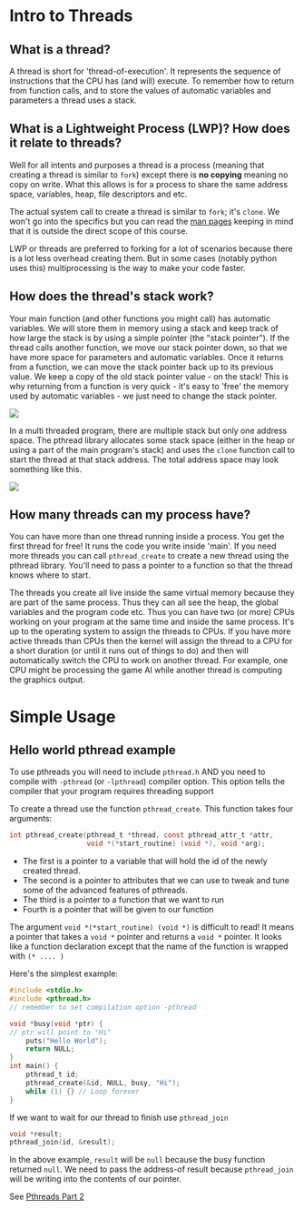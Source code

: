 # Intro to Threads

## What is a thread?
A thread is short for 'thread-of-execution'. It represents the sequence of instructions that the CPU has (and will) execute. To remember how to return from function calls, and to store the values of automatic variables and  parameters a thread uses a stack.

## What is a Lightweight Process (LWP)? How does it relate to threads?

Well for all intents and purposes a thread is a process (meaning that creating a thread is similar to `fork`) except there is **no copying** meaning no copy on write. What this allows is for a process to share the same address space, variables, heap, file descriptors and etc.

The actual system call to create a thread is similar to `fork`; it's `clone`. We won't go into the specifics but you can read the [man pages](http://man7.org/linux/man-pages/man2/clone.2.html) keeping in mind that it is outside the direct scope of this course.

LWP or threads are preferred to forking for a lot of scenarios because there is a lot less overhead creating them. But in some cases (notably python uses this) multiprocessing is the way to make your code faster.

## How does the thread's stack work?
Your main function (and other functions you might call) has automatic variables. We will store them in memory using a stack and keep track of how large the stack is by using a simple pointer (the "stack pointer"). If the thread calls another function, we move our stack pointer down, so that we have more space for parameters and automatic variables. Once it returns from a function, we can move the stack pointer back up to its previous value. We keep a copy of the old stack pointer value - on the stack! This is why returning from a function is very quick - it's easy to 'free' the memory used by automatic variables - we just need to change the stack pointer.

![](http://i.imgur.com/RPblpE1.png)

In a multi threaded program, there are multiple stack but only one address space. The pthread library allocates some stack space (either in the heap or using a part of the main program's stack) and uses the `clone` function call to start the thread at that stack address. The total address space may look something like this.

![](http://docs.roguewave.com/legacy-hpp/thrug/images/stackallocation.gif)

## How many threads can my process have?
You can have more than one thread running inside a process. You get the first thread for free! It runs the code you write inside 'main'. If you need more threads you can call `pthread_create` to create a new thread using the pthread library. You'll need to pass a pointer to a function so that the thread knows where to start.

The threads you create all live inside the same virtual memory because they are part of the same process. Thus they can all see the heap, the global variables and the program code etc. Thus you can have two (or more) CPUs working on your program at the same time and inside the same process. It's up to the operating system to assign the threads to CPUs. If you have more active threads than CPUs then the kernel will assign the thread to a CPU for a short duration (or until it runs out of things to do) and then will automatically switch the CPU to work on another thread. 
For example, one CPU might be processing the game AI while another thread is computing the graphics output.

# Simple Usage

## Hello world pthread example
To use pthreads you will need to include `pthread.h` AND you need to compile with `-pthread` (or `-lpthread`) compiler option. This option tells the compiler that your program requires threading support

To create a thread use the function `pthread_create`. This function takes four arguments:
```C
int pthread_create(pthread_t *thread, const pthread_attr_t *attr,
                   void *(*start_routine) (void *), void *arg);
```
* The first is a pointer to a variable that will hold the id of the newly created thread.
* The second is a pointer to attributes that we can use to tweak and tune some of the advanced features of pthreads.
* The third is a pointer to a function that we want to run
* Fourth is a pointer that will be given to our function

The argument `void *(*start_routine) (void *)` is difficult to read! It means a pointer that takes a `void *` pointer and returns a `void *` pointer. It looks like a function declaration except that the name of the function is wrapped with `(* .... )`

Here's the simplest example:
```C
#include <stdio.h>
#include <pthread.h>
// remember to set compilation option -pthread

void *busy(void *ptr) {
// ptr will point to "Hi"
    puts("Hello World");
    return NULL;
}
int main() {
    pthread_t id;
    pthread_create(&id, NULL, busy, "Hi");
    while (1) {} // Loop forever
}
```
If we want to wait for our thread to finish use `pthread_join`
```C
void *result;
pthread_join(id, &result);
```
In the above example, `result` will be `null` because the busy function returned `null`.
We need to pass the address-of result because `pthread_join` will be writing into the contents of our pointer.

See [Pthreads Part 2](https://github.com/angrave/SystemProgramming/wiki/Pthreads%2C-Part-2%3A-Usage-in-Practice)
